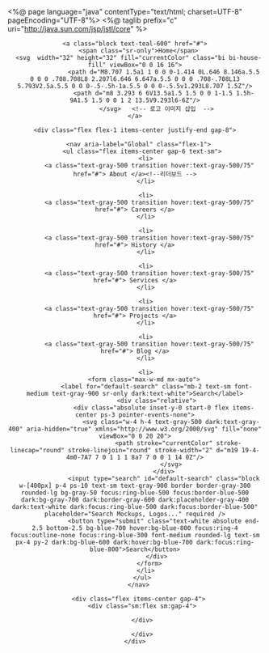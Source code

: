 <%@ page language="java" contentType="text/html; charset=UTF-8"
    pageEncoding="UTF-8"%>
   <%@ taglib prefix="c" uri="http://java.sun.com/jsp/jstl/core" %>
<!DOCTYPE html>
<html>
<head>
<meta charset="UTF-8">
<title>Insert title here</title>
<script src="https://cdn.tailwindcss.com"></script>
</head>
<body>
<header class="bg-white">
  <div class="mx-auto flex h-16 max-w-screen-xl items-center gap-8 px-4 sm:px-6 lg:px-8">
    
    <a class="block text-teal-600" href="#">
      <span class="sr-only">Home</span>
      <svg  width="32" height="32" fill="currentColor" class="bi bi-house-fill" viewBox="0 0 16 16">
		  			<path d="M8.707 1.5a1 1 0 0 0-1.414 0L.646 8.146a.5.5 0 0 0 .708.708L8 2.207l6.646 6.647a.5.5 0 0 0 .708-.708L13 5.793V2.5a.5.5 0 0 0-.5-.5h-1a.5.5 0 0 0-.5.5v1.293L8.707 1.5Z"/>
		  			<path d="m8 3.293 6 6V13.5a1.5 1.5 0 0 1-1.5 1.5h-9A1.5 1.5 0 0 1 2 13.5V9.293l6-6Z"/>
				</svg>   <!-- 로고 이미지 삽입  -->
    </a>
    
    <div class="flex flex-1 items-center justify-end gap-8">
      
      <nav aria-label="Global" class="flex-1">
        <ul class="flex items-center gap-6 text-sm">
          <li>
            <a class="text-gray-500 transition hover:text-gray-500/75" href="#"> About </a><!--리더보드 -->
          </li>

          <li>
            <a class="text-gray-500 transition hover:text-gray-500/75" href="#"> Careers </a>
          </li>

          <li>
            <a class="text-gray-500 transition hover:text-gray-500/75" href="#"> History </a>
          </li>

          <li>
            <a class="text-gray-500 transition hover:text-gray-500/75" href="#"> Services </a>
          </li>

          <li>
            <a class="text-gray-500 transition hover:text-gray-500/75" href="#"> Projects </a>
          </li>

          <li>
            <a class="text-gray-500 transition hover:text-gray-500/75" href="#"> Blog </a>
          </li>
          
          <li>
			<form class="max-w-md mx-auto">   
			    <label for="default-search" class="mb-2 text-sm font-medium text-gray-900 sr-only dark:text-white">Search</label>
			    <div class="relative">
			        <div class="absolute inset-y-0 start-0 flex items-center ps-3 pointer-events-none">
			            <svg class="w-4 h-4 text-gray-500 dark:text-gray-400" aria-hidden="true" xmlns="http://www.w3.org/2000/svg" fill="none" viewBox="0 0 20 20">
			                <path stroke="currentColor" stroke-linecap="round" stroke-linejoin="round" stroke-width="2" d="m19 19-4-4m0-7A7 7 0 1 1 1 8a7 7 0 0 1 14 0Z"/>
			            </svg>
			        </div>
			        <input type="search" id="default-search" class="block w-[400px] p-4 ps-10 text-sm text-gray-900 border border-gray-300 rounded-lg bg-gray-50 focus:ring-blue-500 focus:border-blue-500 dark:bg-gray-700 dark:border-gray-600 dark:placeholder-gray-400 dark:text-white dark:focus:ring-blue-500 dark:focus:border-blue-500" placeholder="Search Mockups, Logos..." required />
			        <button type="submit" class="text-white absolute end-2.5 bottom-2.5 bg-blue-700 hover:bg-blue-800 focus:ring-4 focus:outline-none focus:ring-blue-300 font-medium rounded-lg text-sm px-4 py-2 dark:bg-blue-600 dark:hover:bg-blue-700 dark:focus:ring-blue-800">Search</button>
			    </div>
			</form>
          </li>
        </ul>
      </nav>

      <div class="flex items-center gap-4">
        <div class="sm:flex sm:gap-4">
          
        </div>
        
        </div>
    </div>
  </div>
</header>

</body>
</html>
